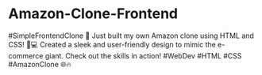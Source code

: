 # Amazon-Clone-Frontend
#SimpleFrontendClone 🚀 Just built my own Amazon clone using HTML and CSS! 🛒💻 Created a sleek and user-friendly design to mimic the e-commerce giant. Check out the skills in action! #WebDev #HTML #CSS #AmazonClone 🌐🔥
